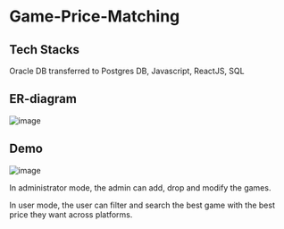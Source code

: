 # Game-Price-Matching
## Tech Stacks
Oracle DB transferred to Postgres DB, Javascript, ReactJS, SQL

## ER-diagram
![image](https://github.com/user-attachments/assets/b27c4797-ee6b-40e4-bbc1-22b0479cd55c)

## Demo
![image](https://github.com/user-attachments/assets/39aa06aa-4889-4439-b512-a3574ae57d5b)

In administrator mode, the admin can add, drop and modify the games.

In user mode, the user can filter and search the best game with the best price they want across platforms.
